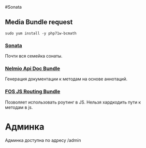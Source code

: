 #Sonata 

## Media Bundle request
```
sudo yum install -y php71w-bcmath
```

### [Sonata](https://sonata-project.org/) ###
Почти вся семейка сонаты.

### [Nelmio Api Doc Bundle](https://github.com/nelmio/NelmioApiDocBundle) ###
Генерация документации к методам на основе аннотаций.

### [FOS JS Routing Bundle](https://github.com/FriendsOfSymfony/FOSJsRoutingBundle) ###
Позволяет использовать роутинг в JS. Нельзя хардкодить пути к методам в js.

# Админка #
Админка доступна по адресу /admin